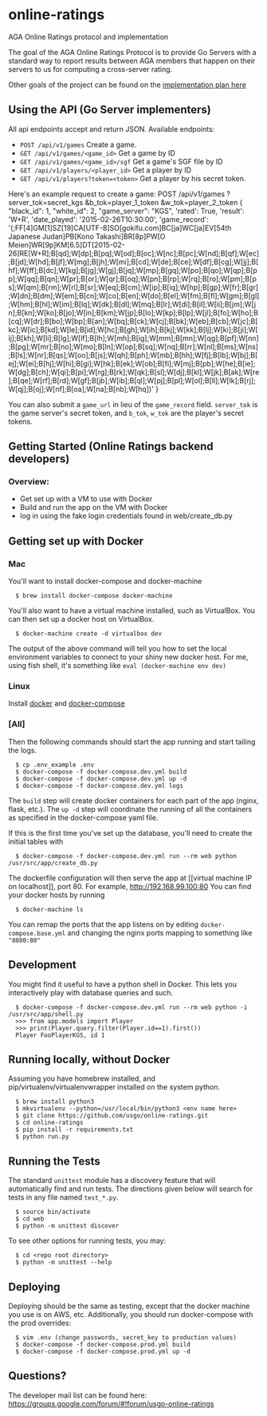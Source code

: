 online-ratings
==============

AGA Online Ratings protocol and implementation

The goal of the AGA Online Ratings Protocol is to provide Go Servers with a standard way to report results between AGA members that happen on their servers to us for computing a cross-server rating.

Other goals of the project can be found on the [implementation plan here](https://docs.google.com/document/d/1XOcpprw0Y8xhHTroYnUU7tt0rN6F3-T4_9sgOeifqwI)

## Using the API (Go Server implementers)

All api endpoints accept and return JSON.
Available endpoints:
  - `POST /api/v1/games` Create a game.
  - `GET /api/v1/games/<game_id>` Get a game by ID
  - `GET /api/v1/games/<game_id>/sgf` Get a game's SGF file by ID
  - `GET /api/v1/players/<player_id>` Get a player by ID
  - `GET /api/v1/players?token=<token>` Get a player by his secret token.

Here's an example request to create a game:
POST /api/v1/games
  ?server_tok=secret_kgs
  &b_tok=player_1_token
  &w_tok=player_2_token
{
  "black_id": 1,
  "white_id": 2,
  "game_server": "KGS",
  'rated': True,
  'result': 'W+R',
  'date_played': '2015-02-26T10:30:00',
  'game_record': '(;FF[4]GM[1]SZ[19]CA[UTF-8]SO[gokifu.com]BC[ja]WC[ja]EV[54th Japanese Judan]PB[Kono Takashi]BR[8p]PW[O Meien]WR[9p]KM[6.5]DT[2015-02-26]RE[W+R];B[qd];W[dp];B[pq];W[od];B[oc];W[nc];B[pc];W[nd];B[qf];W[ec];B[jd];W[hd];B[jf];W[mg];B[jh];W[mi];B[cd];W[de];B[ce];W[df];B[cg];W[jj];B[hf];W[ff];B[dc];W[kg];B[jg];W[gj];B[jq];W[mp];B[gq];W[po];B[qo];W[qp];B[pp];W[qq];B[qn];W[pr];B[or];W[qr];B[oq];W[pn];B[rp];W[rq];B[ro];W[pm];B[ps];W[qm];B[rm];W[rl];B[sr];W[eq];B[cm];W[ip];B[iq];W[hp];B[gp];W[fr];B[gr];W[dn];B[dm];W[em];B[cn];W[co];B[en];W[do];B[el];W[fm];B[fl];W[gm];B[gl];W[hm];B[hl];W[im];B[lq];W[dk];B[dl];W[mq];B[lr];W[di];B[il];W[ii];B[jm];W[jn];B[kn];W[ko];B[jo];W[in];B[km];W[jp];B[lo];W[kp];B[lp];W[jl];B[fo];W[ho];B[cq];W[dr];B[bo];W[bp];B[an];W[bq];B[ck];W[cj];B[bk];W[eb];B[cb];W[jc];B[kc];W[ic];B[kd];W[le];B[id];W[hc];B[gh];W[ih];B[kj];W[kk];B[lj];W[ki];B[ji];W[ij];B[kh];W[li];B[lg];W[lf];B[lh];W[mh];B[ig];W[mm];B[mn];W[qg];B[pf];W[nn];B[pg];W[mr];B[no];W[mo];B[ln];W[op];B[sq];W[nq];B[rr];W[nl];B[ms];W[ns];B[ls];W[nr];B[qs];W[oo];B[js];W[qh];B[ph];W[mb];B[hh];W[fj];B[lb];W[bj];B[ej];W[ei];B[hj];W[hi];B[gi];W[hk];B[ek];W[ob];B[fi];W[mj];B[pb];W[he];B[ie];W[dg];B[ch];W[qi];B[pi];W[rg];B[rk];W[qk];B[sl];W[dj];B[kl];W[jk];B[ak];W[re];B[qe];W[rf];B[rd];W[gf];B[jb];W[ib];B[ql];W[pj];B[pl];W[ol];B[ll];W[lk];B[rj];W[qj];B[oj];W[nf];B[oa];W[na];B[nb];W[hq])'
}

You can also submit a `game_url` in lieu of the `game_record` field. `server_tok` is the game server's secret token, and `b_tok`, `w_tok` are the player's secret tokens. 


## Getting Started (Online Ratings backend developers)
### Overview:
 - Get set up with a VM to use with Docker
 - Build and run the app on the VM with Docker
 - log in using the fake login credentials found in web/create_db.py

## Getting set up with Docker
### Mac
You'll want to install docker-compose and docker-machine
```
  $ brew install docker-compose docker-machine
```

You'll also want to have a virtual machine installed, such as VirtualBox. You can then set up a docker host on VirtualBox.
```
  $ docker-machine create -d virtualbox dev
```
The output of the above command will tell you how to set the local environment variables to connect to your shiny new docker host.  For me, using fish shell, it's something like `eval (docker-machine env dev)`

### Linux
Install [docker](https://docs.docker.com/engine/installation/) and [docker-compose](https://docs.docker.com/compose/install/)

### [All]
Then the following commands should start the app running and start tailing the logs.
```
  $ cp .env_example .env
  $ docker-compose -f docker-compose.dev.yml build
  $ docker-compose -f docker-compose.dev.yml up -d
  $ docker-compose -f docker-compose.dev.yml logs
```
The `build` step will create docker containers for each part of the app (nginx, flask, etc.). The `up -d` step will coordinate the running of all the containers as specified in the docker-compose yaml file.

If this is the first time you've set up the database, you'll need to create the initial tables with 
```
  $ docker-compose -f docker-compose.dev.yml run --rm web python /usr/src/app/create_db.py
```
The dockerfile configuration will then serve the app at [[virtual machine IP on localhost]], port 80. For example, http://192.168.99.100:80 You can find your docker hosts by running
```
  $ docker-machine ls
```

You can remap the ports that the app listens on by editing `docker-compose.base.yml` and changing the nginx ports mapping to something like `"8080:80"`

## Development
You might find it useful to have a python shell in Docker. This lets you interactively play with database queries and such.
```
  $ docker-compose -f docker-compose.dev.yml run --rm web python -i /usr/src/app/shell.py
  >>> from app.models import Player
  >>> print(Player.query.filter(Player.id==1).first())
  Player FooPlayerKGS, id 1
```

## Running locally, without Docker
Assuming you have homebrew installed, and pip/virtualenv/virtualenvwrapper installed on the system python. 
```
  $ brew install python3
  $ mkvirtualenv --python=/usr/local/bin/python3 <env name here>
  $ git clone https://github.com/usgo/online-ratings.git
  $ cd online-ratings
  $ pip install -r requirements.txt
  $ python run.py
```


## Running the Tests
The standard `unittest` module has a discovery feature that will automatically find and run tests.  The directions given below will search for tests in any file named `test_*.py`.
```
  $ source bin/activate
  $ cd web
  $ python -m unittest discover
```
To see other options for running tests, you may:
```
  $ cd <repo root directory>
  $ python -m unittest --help
```

## Deploying

Deploying should be the same as testing, except that the docker machine you use is on AWS, etc. Additionally, you should run docker-compose with the prod overrides:
```
  $ vim .env (change passwords, secret_key to production values)
  $ docker-compose -f docker-compose.prod.yml build
  $ docker-compose -f docker-compose.prod.yml up -d
```

## Questions?
The developer mail list can be found here:
https://groups.google.com/forum/#!forum/usgo-online-ratings
